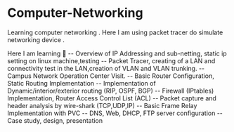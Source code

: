 # Computer-Networking
Learning computer networking . Here I am using packet tracer do simulate networking device .

Here I am learning 🦖
-- Overview of IP Addressing and sub-netting, static ip setting on linux machine,testing
-- Packet Tracer, creating of a LAN and connectivity test in the LAN,creation of VLAN and VLAN trunking.
-- Campus Network Operation Center Visit.
-- Basic Router Configuration, Static Routing Implementation
-- Implementation of Dynamic/interior/exterior routing (RIP, OSPF, BGP)
-- Firewall (IPtables) Implementation, Router Access Control List (ACL)
-- Packet capture and header analysis by wire-shark (TCP,UDP,IP)
-- Basic Frame Relay Implementation with PVC
-- DNS, Web, DHCP, FTP server configuration
-- Case study, design, presentation
